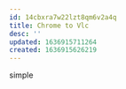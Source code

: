 ```yaml
---
id: 14cbxra7w22lzt8qm6v2a4q
title: Chrome to Vlc
desc: ''
updated: 1636915711264
created: 1636915626219
---
```


simple